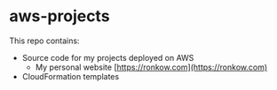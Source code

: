 # aws-projects

This repo contains:
- Source code for my projects deployed on AWS
  - My personal website [https://ronkow.com](https://ronkow.com)
- CloudFormation templates
